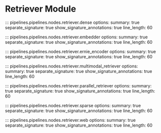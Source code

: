 # Retriever Module

::: pipelines.pipelines.nodes.retriever.dense
    options:
        summary: true
        separate_signature: true
        show_signature_annotations: true
        line_length: 60

::: pipelines.pipelines.nodes.retriever.embedder
    options:
        summary: true
        separate_signature: true
        show_signature_annotations: true
        line_length: 60

::: pipelines.pipelines.nodes.retriever.ernie_encoder
    options:
        summary: true
        separate_signature: true
        show_signature_annotations: true
        line_length: 60


::: pipelines.pipelines.nodes.retriever.multimodal_retriever
    options:
        summary: true
        separate_signature: true
        show_signature_annotations: true
        line_length: 60

::: pipelines.pipelines.nodes.retriever.parallel_retriever
    options:
        summary: true
        separate_signature: true
        show_signature_annotations: true
        line_length: 60


::: pipelines.pipelines.nodes.retriever.sparse
    options:
        summary: true
        separate_signature: true
        show_signature_annotations: true
        line_length: 60

::: pipelines.pipelines.nodes.retriever.web
    options:
        summary: true
        separate_signature: true
        show_signature_annotations: true
        line_length: 60
